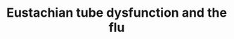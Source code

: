 ---
area: Clinical Skills
category: 3.15 Care of People with ENT, Oral and Facial Problems
title: Eustachian tube dysfunction and the flu
description: Polly talks to Dr Birrell
audio: /assets/audio/Doctor - Polly - flu like illness and eustachian tube dysfucntion - MQ.mp3
article: 
www: 
keywords: Eustachian, tube, dysfunction, flu 
youtube:
patient-script: /assets/publication/Polly - Patient.pdf
doctors-note: /assets/publication/Polly - Doctor.pdf
findings: /assets/publication/Polly - examination findings.pdf
lejog: /assets/publication/LEJOG.pdf
doctors-word: /assets/publication/Polly - mapping the doctor's words.pdf
transcription: /assets/publication/Polly - transcription.pdf
---
